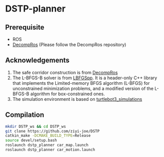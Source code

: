 # DSTP-planner

## Prerequisite
- ROS
- [DecompRos](https://github.com/sikang/DecompROS/tree/master) (Please follow the DecompRos repository)


## Acknowledgements

1.  The safe corridor construction is from [DecompRos](https://github.com/sikang/DecompROS/tree/master)
2.  The L-BFGS-B solver is from [LBFGSpp](https://github.com/yixuan/LBFGSpp). It is a header-only C++ library that implements the Limited-memory BFGS algorithm (L-BFGS) for unconstrained minimization problems, and a modified version of the L-BFGS-B algorithm for box-constrained ones.
3.  The simulation environment is based on [turtlebot3_simulations](https://github.com/ROBOTIS-GIT/turtlebot3_simulations)

## Compilation

```bash
mkdir DSTP_ws && cd DSTP_ws
git clone https://github.com/ziyi-joe/DSTP
catkin_make -DCMAKE_BUILD_TYPE=Release
source devel/setup.bash
roslaunch dstp_planner car_map.launch
roslaunch dstp_planner car_motion.launch
